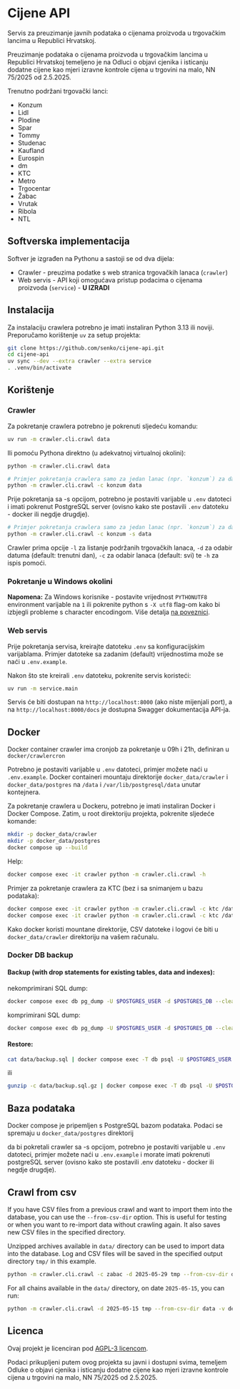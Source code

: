 # Cijene API

Servis za preuzimanje javnih podataka o cijenama proizvoda u trgovačkim lancima u Republici Hrvatskoj.

Preuzimanje podataka o cijenama proizvoda u trgovačkim lancima u Republici Hrvatskoj
temeljeno je na Odluci o objavi cjenika i isticanju dodatne cijene kao mjeri izravne
kontrole cijena u trgovini na malo, NN 75/2025 od 2.5.2025.

Trenutno podržani trgovački lanci:

* Konzum
* Lidl
* Plodine
* Spar
* Tommy
* Studenac
* Kaufland
* Eurospin
* dm
* KTC
* Metro
* Trgocentar
* Žabac
* Vrutak
* Ribola
* NTL

## Softverska implementacija

Softver je izgrađen na Pythonu a sastoji se od dva dijela:

* Crawler - preuzima podatke s web stranica trgovačkih lanaca (`crawler`)
* Web servis - API koji omogućava pristup podacima o cijenama proizvoda (`service`) - **U IZRADI**

## Instalacija

Za instalaciju crawlera potrebno je imati instaliran Python 3.13 ili noviji. Preporučamo
korištenje `uv` za setup projekta:

```bash
git clone https://github.com/senko/cijene-api.git
cd cijene-api
uv sync --dev --extra crawler --extra service
. .venv/bin/activate
```

## Korištenje

### Crawler

Za pokretanje crawlera potrebno je pokrenuti sljedeću komandu:

```bash
uv run -m crawler.cli.crawl data
```

Ili pomoću Pythona direktno (u adekvatnoj virtualnoj okolini):

```bash
python -m crawler.cli.crawl data
```

```bash
# Primjer pokretanja crawlera samo za jedan lanac (npr. `konzum`) za današnji dan (CSV)
python -m crawler.cli.crawl -c konzum data
```

Prije pokretanja sa -s opcijom, potrebno je postaviti varijable u `.env` datoteci i imati pokrenut 
PostgreSQL server (ovisno kako ste postavili `.env` datoteku - docker ili negdje drugdje).

```bash
# Primjer pokretanja crawlera samo za jedan lanac (npr. `konzum`) za današnji dan (PostgreSQL)
python -m crawler.cli.crawl -c konzum -s data
```

Crawler prima opcije `-l` za listanje podržanih trgovačkih lanaca, `-d` za
odabir datuma (default: trenutni dan), `-c` za odabir lanaca (default: svi) te
`-h` za ispis pomoći.

### Pokretanje u Windows okolini

**Napomena:** Za Windows korisnike - postavite vrijednost `PYTHONUTF8` environment varijable na `1` ili pokrenite python s `-X utf8` flag-om kako bi izbjegli probleme s character encodingom. Više detalja [na poveznici](https://github.com/senko/cijene-api/issues/9#issuecomment-2911110424).

### Web servis

Prije pokretanja servisa, kreirajte datoteku `.env` sa konfiguracijskim varijablama.
Primjer datoteke sa zadanim (default) vrijednostima može se naći u `.env.example`.

Nakon što ste kreirali `.env` datoteku, pokrenite servis koristeći:

```bash
uv run -m service.main
```

Servis će biti dostupan na `http://localhost:8000` (ako niste mijenjali port), a na
`http://localhost:8000/docs` je dostupna Swagger dokumentacija API-ja.

## Docker

Docker container crawler ima cronjob za pokretanje u 09h i 21h, definiran u `docker/crawlercron`

Potrebno je postaviti varijable u `.env` datoteci, primjer možete naći u `.env.example`.
Docker containeri mountaju direktorije `docker_data/crawler` i `docker_data/postgres` 
na `/data` i `/var/lib/postgresql/data` unutar kontejnera.

Za pokretanje crawlera u Dockeru, potrebno je imati instaliran Docker i Docker Compose.
Zatim, u root direktoriju projekta, pokrenite sljedeće komande:

```bash
mkdir -p docker_data/crawler
mkdir -p docker_data/postgres
docker compose up --build
```

Help:

```bash
docker compose exec -it crawler python -m crawler.cli.crawl -h
```

Primjer za pokretanje crawlera za KTC (bez i sa snimanjem u bazu podataka):

```bash
docker compose exec -it crawler python -m crawler.cli.crawl -c ktc /data
docker compose exec -it crawler python -m crawler.cli.crawl -c ktc /data -s
```

Kako docker koristi mountane direktorije, CSV datoteke i logovi će biti 
u `docker_data/crawler` direktoriju na vašem računalu.

### Docker DB backup

#### Backup (with drop statements for existing tables, data and indexes):

nekomprimirani SQL dump:
```bash
docker compose exec db pg_dump -U $POSTGRES_USER -d $POSTGRES_DB --clean > data/backup.sql

```
komprimirani SQL dump:
```bash
docker compose exec db pg_dump -U $POSTGRES_USER -d $POSTGRES_DB --clean | gzip > data/backup.sql.gz
```

#### Restore:

```bash
cat data/backup.sql | docker compose exec -T db psql -U $POSTGRES_USER -d $POSTGRES_DB
```
ili
```bash
gunzip -c data/backup.sql.gz | docker compose exec -T db psql -U $POSTGRES_USER -d $POSTGRES_DB
```

## Baza podataka

Docker compose je pripemljen s PostgreSQL bazom podataka.
Podaci se spremaju u `docker_data/postgres` direktorij

da bi pokretali crawler sa -s opcijom, potrebno je postaviti varijable u `.env` datoteci, 
primjer možete naći u `.env.example` i morate imati pokrenuti postgreSQL server (ovisno kako
 ste postavili .env datoteku - docker ili negdje drugdje).

## Crawl from csv

If you have CSV files from a previous crawl and want to import them into the database, 
you can use the `--from-csv-dir` option. This is useful for testing or when you want 
to re-import data without crawling again. It also saves new CSV files in the specified directory.

Unzipped archives available in `data/` directory can be used to import data into the 
database. Log and CSV files will be saved in the specified output directory `tmp/` in this example.

```bash
python -m crawler.cli.crawl -c zabac -d 2025-05-29 tmp --from-csv-dir data -v debug -s
```

For all chains available in the `data/` directory, on date `2025-05-15`, you can run:

```bash
python -m crawler.cli.crawl -d 2025-05-15 tmp --from-csv-dir data -v debug -s
```

## Licenca

Ovaj projekt je licenciran pod [AGPL-3 licencom](LICENSE).

Podaci prikupljeni putem ovog projekta su javni i dostupni svima, temeljem
Odluke o objavi cjenika i isticanju dodatne cijene kao mjeri izravne
kontrole cijena u trgovini na malo, NN 75/2025 od 2.5.2025.
